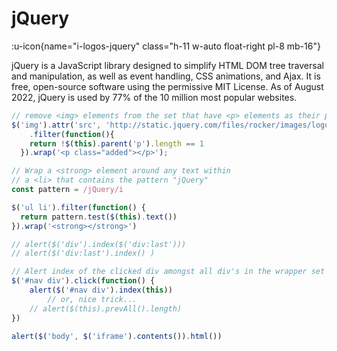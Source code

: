 # jQuery

:u-icon{name="i-logos-jquery" class="h-11 w-auto float-right pl-8 mb-16"}

jQuery is a JavaScript library designed to simplify HTML DOM tree traversal and manipulation, as well as event handling, CSS animations, and Ajax. It is free, open-source software using the permissive MIT License. As of August 2022, jQuery is used by 77% of the 10 million most popular websites.


```js
// remove <img> elements from the set that have <p> elements as their parent element.
$('img').attr('src', 'http://static.jquery.com/files/rocker/images/logo_jquery_215x53.gif')
	.filter(function(){
    return !$(this).parent('p').length == 1
  }).wrap('<p class="added"></p>');

// Wrap a <strong> element around any text within
// a <li> that contains the pattern "jQuery"
const pattern = /jQuery/i

$('ul li').filter(function() {
  return pattern.test($(this).text())
}).wrap('<strong></strong>')

// alert($('div').index($('div:last')))
// alert($('div:last').index() )

// Alert index of the clicked div amongst all div's in the wrapper set
$('#nav div').click(function() {
    alert($('#nav div').index(this))
		// or, nice trick...
    // alert($(this).prevAll().length)
})

alert($('body', $('iframe').contents()).html())
```
